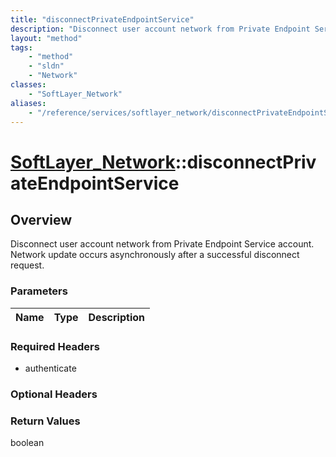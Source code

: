 ```yaml
---
title: "disconnectPrivateEndpointService"
description: "Disconnect user account network from Private Endpoint Service account. Network update occurs asynchronously after a succ... "
layout: "method"
tags:
    - "method"
    - "sldn"
    - "Network"
classes:
    - "SoftLayer_Network"
aliases:
    - "/reference/services/softlayer_network/disconnectPrivateEndpointService"
---
```

# [SoftLayer_Network](/reference/services/SoftLayer_Network)::disconnectPrivateEndpointService




## Overview 
Disconnect user account network from Private Endpoint Service account. Network update occurs asynchronously after a successful disconnect request. 

### Parameters 
|Name | Type | Description |
| --- | --- | --- |


### Required Headers
* authenticate

### Optional Headers

### Return Values
boolean

